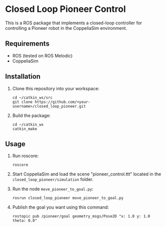 # Closed Loop Pioneer Control

This is a ROS package that implements a closed-loop controller for controlling a Pioneer robot in the CoppeliaSim environment.

## Requirements

- ROS (tested on ROS Melodic)
- CoppeliaSim

## Installation

1. Clone this repository into your workspace:

    ```
    cd ~/catkin_ws/src
    git clone https://github.com/<your-username>/closed_loop_pioneer.git
    ```

2. Build the package:

    ```
    cd ~/catkin_ws
    catkin_make
    ```

## Usage

1. Run roscore:

    ```
    roscore
    ```

2. Start CoppeliaSim and load the scene "pioneer_control.ttt" located in the `closed_loop_pioneer/simulation` folder.

3. Run the node `move_pioneer_to_goal.py`:

    ```
    rosrun closed_loop_pioneer move_pioneer_to_goal.py
    ```

4. Publish the goal you want using this command:

    ```
    rostopic pub /pioneer/goal geometry_msgs/Pose2D "x: 1.0 y: 1.0 theta: 0.0"
    ```
